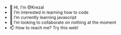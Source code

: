 - 👋 Hi, I’m @Krezal
- 👀 I’m interested in learning how to code
- 🌱 I’m currently learning javascript
- 💞️ I’m looking to collaborate on nothing at the moment
- 📫 How to reach me? Try this web!

<!---
Krezal/Krezal is a ✨ special ✨ repository because its `README.md` (this file) appears on your GitHub profile.
You can click the Preview link to take a look at your changes.
--->
